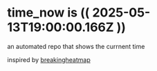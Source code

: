 # time_now is (( 2025-05-13T19:00:00.166Z ))

an automated repo that shows the currnent time

inspired by [breakingheatmap](https://github.com/breakingheatmap/breakingheatmap)